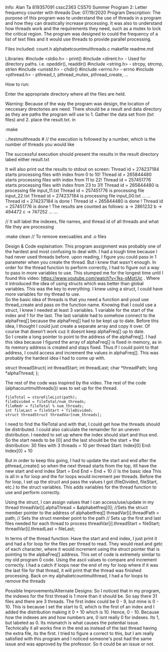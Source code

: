 Info:
Alan Ta
819357091
cssc2363
CS570 Summer
Program 2: Letter frequency counter with threads
Due: 07/19/2020
Program Description: The purpose of this program was to understand the use of threads in a program and how they can drastically increase processing. It was also to understand how threads work and the requirements they need, such as a mutex to lock the critical region. The program was designed to could the frequency of a list of text files and it would use threads to provide parallel processing.

Files included:
count.h
alphabetcountmulthreads.c
makefile
readme.md

Libraries:
#include <stdio.h> - print()
#include <dirent.h> - Used for directory paths. i.e. opeddir(), readdir()
#include <string.h> - strcpy, strcmp, strlen
#include <unistd.h> -  chdir()
#include <errno.h> - errno
#include <pthread.h> - pthread_t, pthread_mutex, pthread_create, ...

How to run:

Enter the appropriate directory where all the files are held.

Warning: Because of the way the program was design, the location of neccesary directories are need. There should be a result and data directory as they are paths the program will use to 1. Gather the data set from (txt files) and 2. place the result.txt. in

:make

:./testmulthreads # // the execution is followed by a number, which is the number of threads you would like

The successful execution should present the results in the result directory labed either
result.txt

It will also print out the results to stdout on screen:
Thread id = 274237184 starts processing files with index from 0 to 10!
Thread id = 265844480 starts processing files with index from 11 to 22!
Thread id = 257451776 starts processing files with index from 23 to 31!
Thread id = 265844480 is processing file input_11.txt
Thread id = 257451776 is processing file input_22.txt
Thread id = 274237184 is processing file input_00.txt
… …
Thread id = 274237184 is done !
Thread id = 265844480 is done !
Thread id = 257451776 is done !
The results are counted as follows:
a -> 2861232
b -> 494472
c -> 747252
… …

// It will label the indexes, file names, and thread id of all threads and what file they are processing

:make clean // To remove execuables and .o files

Design & Code explaination:
This program assignment was probably one of the hardest and most confusing to deal with. I had a tough time because I had never used threads before. upon reading, I figure you could pass in 1 parameter when you create the thread. But i knew that wasn't enough. In order for the thread function to perform correctly, I had to figure out a way to pass in more variables to use. This stumped me for the longest time until I found this video: https://www.youtube.com/watch?v=1ks-oMotUjc . Where it introduced the idea of using structs which was better than global variables. This was the key to everything. I knew using a struct, I could have more variables for my thread to use.  
So the basic idea of threads is that you need a function and youd use thread_create and pass on the function name. Knowing that I could use a struct, I knew I needed at least 3 variables. 1 variable for the start of the index and 1 for the last. The last variable had to somehow connect to the alphaFreq[] because the alphaFreq[] had to be kept up to date. Before this idea, I thought I could just create a separate array and copy it over. Of course that doesn't work cuz it doesnt keep alphaFreq[] up to date.  
So I create a long pointer to point to the address of the alphaFreq[]. I had this idea because I figured the array of alphaFreq[] is fixed in memory, as in its memory address is created and stays fixed. Thus if I could point to that address, I could access and increment the values in alphaFreq[]. This was probably the hardest idea I had to come up with.

struct threadStruct{
    int threadStart;
    int threadLast;
    char *threadPath;
    long *alphaThread;
};

The rest of the code was inspired by the video. The rest of the code (alphacountmulthreads()) was to set up for the thread.

    fileTotal = storeFileList(path);
    fileDivided = fileTotal/num_threads; 
    fileRmdr = fileTotal % num_threads; 
    int fileLast = fileStart + fileDivided; 
    struct threadStruct threadVar[num_threads]; 
I need to find the fileTotal and with that, I could get how the threads should be distributed. I could also calculate the remainder for an uneven distribution.
I needed to set up where the index should start and thus end. So the start needs to be [0] and the last should be the start + the distribution:
30 files with 3 threads = 10 per thread
Start: Index[0]
End: Index[0] + 10

But in order to keep this going, I had to update the start and end after the pthread_create() so when the next thread starts from the top, itll have the new start and end index
Start = End
End = End + 10 // Is the basic idea
This is all in a for loop and the for loops would increment per threads.
Before the for loop, I set up the struct and pass the values I got (fileDivided, fileStart, etc.) to the struct variables. This adds variables for the thread function to use and perform correctly. 
        
Using the struct, I can assign values that I can access/use/update in my thread
        threadVar[i].alphaThread = &alphabetfreq[0]; //Sets the struct member pointer to the address of alphabetfreq[]
        threadVar[i].threadPath = path; // Sets the struct member point to the path
        // Sets up the first and last files needed for each thread to process
        threadVar[i].threadStart = fileStart;
        threadVar[i].threadLast = fileLast;
        
In terms of the thread function:
Have the start and end index, I just print it and had a for loop for the files per thread to read. They would read and getc of each character, where it would increment using the struct pointer that is pointing to the alpbaFreq[] address. This set of code is extremely similar to my old program 0 code. Using the ascii values to compare and increment correctly.
I had a catch if loops near the end of my for loop where if it was the last file for that thread, it will print that the thread was finished processing. 
Back on my alphabetcountmulthread, I had a for loops to remove the threads

Possible Improvements/Alternate Designs:
So I noticed that in my program, the indexes for the first thread is 1 more than it should be. So say there 31 files and there are 3 threads. The first index could be 0 - 9, but mine is 0 - 10. This is because I set the start to 0, which is the first of an index and I added the distribution making it 0 + 10 which is 10. Hence, 0 - 10. Because how the indexes are and how numbers are, 0 isnt really 0 for indexes. Its 1, but labeled as 0. Its mismatch is what causes the potential issue. Technically it all works fine in the end as instead of the last thread having the extra file, its the first. I tried to figure a correct to this, but I am really satisfied with this program and I noticed someone's post had the same issue and was approved by the professor. So it could be an issue or not. 
